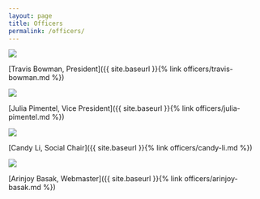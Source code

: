```yaml
---
layout: page
title: Officers
permalink: /officers/
---
```


<img class="headshot" src="{{ site.baseurl }}/uploads/headshots/Bowman_Travis.jpg">

[Travis Bowman, President]({{ site.baseurl }}{% link officers/travis-bowman.md %})
<!-- {:.figcaption} -->

<img class="headshot" src="{{ site.baseurl }}/uploads/headshots/Julia Pimentel_Professional Headshot_2021.jpg">

[Julia Pimentel, Vice President]({{ site.baseurl }}{% link officers/julia-pimentel.md %})
<!--{:.figcaption} -->

<img class="headshot" src="{{ site.baseurl }}/uploads/headshots/Candy Li Headshot.jpg">

[Candy Li, Social Chair]({{ site.baseurl }}{% link officers/candy-li.md %})
<!--{:.figcaption} -->

<img class="headshot" src="{{ site.baseurl }}/uploads/headshots/arinjoyb_headshot.gif">

[Arinjoy Basak, Webmaster]({{ site.baseurl }}{% link officers/arinjoy-basak.md %})
<!--{:.figcaption} -->